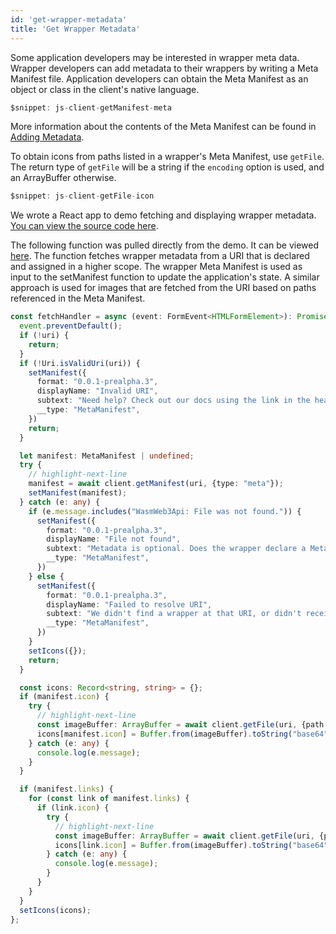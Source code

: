 ```yaml
---
id: 'get-wrapper-metadata'
title: 'Get Wrapper Metadata'
---
```


Some application developers may be interested in wrapper meta data.
Wrapper developers can add metadata to their wrappers by writing a Meta Manifest file.
Application developers can obtain the Meta Manifest as an object or class in the client's native language.

```typescript
$snippet: js-client-getManifest-meta
```

More information about the contents of the Meta Manifest can be found in [Adding Metadata](../create-wasm-wrappers/adding-metadata).

To obtain icons from paths listed in a wrapper's Meta Manifest, use `getFile`.
The return type of `getFile` will be a string if the `encoding` option is used, and an ArrayBuffer otherwise.

```typescript
$snippet: js-client-getFile-icon
```

We wrote a React app to demo fetching and displaying wrapper metadata.
[You can view the source code here](https://github.com/polywrap/demos/tree/main/fetch-metadata).

The following function was pulled directly from the demo. 
It can be viewed [here](https://github.com/polywrap/demos/blob/main/fetch-metadata/src/components/FetchMetadata/FetchMetadata.tsx#L82). 
The function fetches wrapper metadata from a URI that is declared and assigned in a higher scope. 
The wrapper Meta Manifest is used as input to the setManifest function to update the application's state. 
A similar approach is used for images that are fetched from the URI based on paths referenced in the Meta Manifest.
```typescript title="Example: fetching a Meta Manifest in a TypeScript web application"
const fetchHandler = async (event: FormEvent<HTMLFormElement>): Promise<void> => {
  event.preventDefault();
  if (!uri) {
    return;
  }
  if (!Uri.isValidUri(uri)) {
    setManifest({
      format: "0.0.1-prealpha.3",
      displayName: "Invalid URI",
      subtext: "Need help? Check out our docs using the link in the header.",
      __type: "MetaManifest",
    })
    return;
  }

  let manifest: MetaManifest | undefined;
  try {
    // highlight-next-line
    manifest = await client.getManifest(uri, {type: "meta"});
    setManifest(manifest);
  } catch (e: any) {
    if (e.message.includes("WasmWeb3Api: File was not found.")) {
      setManifest({
        format: "0.0.1-prealpha.3",
        displayName: "File not found",
        subtext: "Metadata is optional. Does the wrapper declare a Meta Manifest?",
        __type: "MetaManifest",
      })
    } else {
      setManifest({
        format: "0.0.1-prealpha.3",
        displayName: "Failed to resolve URI",
        subtext: "We didn't find a wrapper at that URI, or didn't receive a response from the host.",
        __type: "MetaManifest",
      })
    }
    setIcons({});
    return;
  }

  const icons: Record<string, string> = {};
  if (manifest.icon) {
    try {
      // highlight-next-line
      const imageBuffer: ArrayBuffer = await client.getFile(uri, {path: manifest.icon}) as ArrayBuffer;
      icons[manifest.icon] = Buffer.from(imageBuffer).toString("base64");
    } catch (e: any) {
      console.log(e.message);
    }
  }

  if (manifest.links) {
    for (const link of manifest.links) {
      if (link.icon) {
        try {
          // highlight-next-line
          const imageBuffer: ArrayBuffer = await client.getFile(uri, {path: link.icon}) as ArrayBuffer;
          icons[link.icon] = Buffer.from(imageBuffer).toString("base64");
        } catch (e: any) {
          console.log(e.message);
        }
      }
    }
  }
  setIcons(icons);
};
```